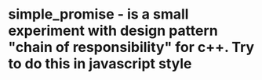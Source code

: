 # simple_promise - is a small experiment with design pattern "chain of responsibility" for c++. Try to do this in javascript style
